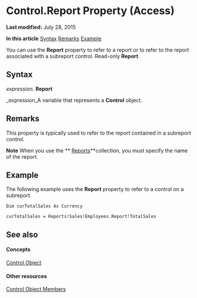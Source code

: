
# Control.Report Property (Access)

 **Last modified:** July 28, 2015

 **In this article**
 [Syntax](#sectionSection0)
 [Remarks](#sectionSection1)
 [Example](#sectionSection2)


You can use the  **Report** property to refer to a report or to refer to the report associated with a subreport control. Read-only **Report**.


## Syntax
<a name="sectionSection0"> </a>

 _expression_. **Report**

 _expression_A variable that represents a  **Control** object.


## Remarks
<a name="sectionSection1"> </a>

This property is typically used to refer to the report contained in a subreport control.


 **Note**  When you use the  ** [Reports](37c5f55e-3c3a-6140-d305-7e8118d9d2b1.md)**collection, you must specify the name of the report.


## Example
<a name="sectionSection2"> </a>

The following example uses the  **Report** property to refer to a control on a subreport.


```
Dim curTotalSales As Currency 
 
curTotalSales = Reports!Sales!Employees.Report!TotalSales
```


## See also
<a name="sectionSection2"> </a>


#### Concepts


 [Control Object](ce2362e5-4390-590e-06c0-6f27e8d988cd.md)
#### Other resources


 [Control Object Members](c6f2ed0f-f8e1-d56e-22a5-a365b64b7754.md)
